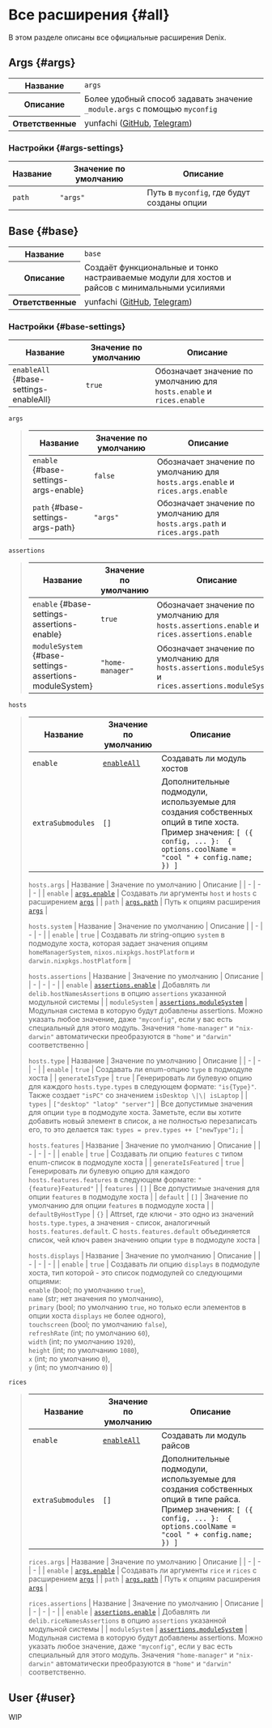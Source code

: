 # Все расширения {#all}
В этом разделе описаны все официальные расширения Denix.

## Args {#args}
<table class="extension-table">
  <tr>
    <th>Название</th>
    <td><code>args</code></td>
  </tr>
  <tr>
    <th>Описание</th>
    <td>Более удобный способ задавать значение <code>_module.args</code> с помощью <code>myconfig</code></td>
  </tr>
  <tr>
    <th>Ответственные</th>
    <td>yunfachi (<a href='https://github.com/yunfachi'>GitHub</a>, <a href='https://t.me/yunfachi'>Telegram</a>)</td>
  </tr>
</table>

### Настройки {#args-settings}
| Название | Значение по умолчанию | Описание |
| - | - | - |
| `path` | `"args"` | Путь в `myconfig`, где будут созданы опции |

## Base {#base}
<table class="extension-table">
  <tr>
    <th>Название</th>
    <td><code>base</code></td>
  </tr>
  <tr>
    <th>Описание</th>
    <td>Создаёт функциональные и тонко настраиваемые модули для хостов и райсов с минимальными усилиями</td>
  </tr>
  <tr>
    <th>Ответственные</th>
    <td>yunfachi (<a href='https://github.com/yunfachi'>GitHub</a>, <a href='https://t.me/yunfachi'>Telegram</a>)</td>
  </tr>
</table>

### Настройки {#base-settings}
| Название | Значение по умолчанию | Описание |
| - | - | - |
| `enableAll` {#base-settings-enableAll} | `true` | Обозначает значение по умолчанию для `hosts.enable` и `rices.enable` |

`args`
<blockquote>

| Название | Значение по умолчанию | Описание |
| - | - | - |
| `enable` {#base-settings-args-enable} | `false` | Обозначает значение по умолчанию для `hosts.args.enable` и `rices.args.enable` |
| `path` {#base-settings-args-path} | `"args"` | Обозначает значение по умолчанию для `hosts.args.path` и `rices.args.path` |
</blockquote>

`assertions`
<blockquote>

| Название | Значение по умолчанию | Описание |
| - | - | - |
| `enable` {#base-settings-assertions-enable} | `true` | Обозначает значение по умолчанию для `hosts.assertions.enable` и `rices.assertions.enable` |
| `moduleSystem` {#base-settings-assertions-moduleSystem} | `"home-manager"` | Обозначает значение по умолчанию для `hosts.assertions.moduleSystem` и `rices.assertions.moduleSystem` |
</blockquote>

`hosts`
<blockquote>

| Название | Значение по умолчанию | Описание |
| - | - | - |
| `enable` | [`enableAll`](#base-settings-enableAll) | Создавать ли модуль хостов |
| `extraSubmodules` | `[]` | Дополнительные подмодули, используемые для создания собственных опций в типе хоста. Пример значения: `[ ({ config, ... }:  { options.coolName = "cool " + config.name; }) ]` |

`hosts.args`
| Название | Значение по умолчанию | Описание |
| - | - | - |
| `enable` | [`args.enable`](#base-settings-args-enable) | Создавать ли аргументы `host` и `hosts` с расширением [`args`](#args) |
| `path` | [`args.path`](#base-settings-args-path) | Путь к опциям расширения [`args`](#args) |

`hosts.system`
| Название | Значение по умолчанию | Описание |
| - | - | - |
| `enable` | `true` | Создавать ли string-опцию `system` в подмодуле хоста, которая задает значения опциям `homeManagerSystem`, `nixos.nixpkgs.hostPlatform` и `darwin.nixpkgs.hostPlatform` |

`hosts.assertions`
| Название | Значение по умолчанию | Описание |
| - | - | - |
| `enable` | [`assertions.enable`](#base-settings-assertions-enable) | Добавлять ли `delib.hostNamesAssertions` в опцию `assertions` указанной модульной системы |
| `moduleSystem` | [`assertions.moduleSystem`](#base-settings-assertions-moduleSystem) | Модульная система в которую будут добавлены assertions. Можно указать любое значение, даже `"myconfig"`, если у вас есть специальный для этого модуль. Значения `"home-manager"` и `"nix-darwin"` автоматически преобразуются в `"home"` и `"darwin"` соответственно |

`hosts.type`
| Название | Значение по умолчанию | Описание |
| - | - | - |
| `enable` | `true` | Создавать ли enum-опцию `type` в подмодуле хоста |
| `generateIsType` | `true` | Генерировать ли булевую опцию для каждого `hosts.type.types` в следующем формате: `"is{Type}"`. Также создает `"isPC"` со значением `isDesktop \|\| isLaptop` |
| `types` | `["desktop" "latop" "server"]` | Все допустимые значения для опции `type` в подмодуле хоста. Заметьте, если вы хотите добавить новый элемент в список, а не полностью перезаписать его, то это делается так: `types = prev.types ++ ["newType"];` |

`hosts.features`
| Название | Значение по умолчанию | Описание |
| - | - | - |
| `enable` | `true` | Создавать ли опцию `features` с типом enum-список в подмодуле хоста |
| `generateIsFeatured` | `true` | Генерировать ли булевую опцию для каждого `hosts.features.features` в следующем формате: `"{feature}Featured"` |
| `features` | `[]` | Все допустимые значения для опции `features` в подмодуле хоста |
| `default` | `[]` | Значение по умолчанию для опции `features` в подмодуле хоста |
| `defaultByHostType` | `{}` | Attrset, где ключи - это одно из значений `hosts.type.types`, а значения - список, аналогичный `hosts.features.default`. С `hosts.features.default` объединяется список, чей ключ равен значению опции `type` в подмодуле хоста |

`hosts.displays`
| Название | Значение по умолчанию | Описание |
| - | - | - |
| `enable` | `true` | Создавать ли опцию `displays` в подмодуле хоста, тип которой - это список подмодулей со следующими опциями:<br>`enable` (bool; по умолчанию `true`),<br>`name` (str; нет значения по умолчанию),<br>`primary` (bool; по умолчанию `true`, но только если элементов в опции хоста `displays` не более одного),<br>`touchscreen` (bool; по умолчанию `false`),<br>`refreshRate` (int; по умолчанию `60`),<br>`width` (int; по умолчанию `1920`),<br>`height` (int; по умолчанию `1080`),<br>`x` (int; по умолчанию `0`),<br>`y` (int; по умолчанию `0`) |
</blockquote>

`rices`
<blockquote>

| Название | Значение по умолчанию | Описание |
| - | - | - |
| `enable` | [`enableAll`](#base-settings-enableAll) | Создавать ли модуль райсов |
| `extraSubmodules` | `[]` | Дополнительные подмодули, используемые для создания собственных опций в типе райса. Пример значения: `[ ({ config, ... }:  { options.coolName = "cool " + config.name; }) ]` |

`rices.args`
| Название | Значение по умолчанию | Описание |
| - | - | - |
| `enable` | [`args.enable`](#base-settings-args-enable) | Создавать ли аргументы `rice` и `rices` с расширением [`args`](#args) |
| `path` | [`args.path`](#base-settings-args-path) | Путь к опциям расширения [`args`](#args) |

`rices.assertions`
| Название | Значение по умолчанию | Описание |
| - | - | - |
| `enable` | [`assertions.enable`](#base-settings-assertions-enable) | Добавлять ли `delib.riceNamesAssertions` в опцию `assertions` указанной модульной системы |
| `moduleSystem` | [`assertions.moduleSystem`](#base-settings-assertions-moduleSystem) | Модульная система в которую будут добавлены assertions. Можно указать любое значение, даже `"myconfig"`, если у вас есть специальный для этого модуль. Значения `"home-manager"` и `"nix-darwin"` автоматически преобразуются в `"home"` и `"darwin"` соответственно.
</blockquote>

## User {#user}
WIP
